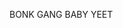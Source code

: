 BONK GANG BABY YEET

<!---
BoutaGoHam/BoutaGoHam is a ✨ special ✨ repository because its `README.md` (this file) appears on your GitHub profile.
You can click the Preview link to take a look at your changes.
--->
